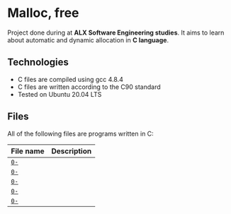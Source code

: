# Malloc, free

Project done during at **ALX Software Engineering studies**. It aims to learn about automatic and dynamic allocation in **C language**.

## Technologies
* C files are compiled using gcc 4.8.4
* C files are written according to the C90 standard
* Tested on Ubuntu 20.04 LTS

## Files
All of the following files are programs written in C:

| File name | Description |
| ------------ | ----------- |
| [`0-`](https://github.com/Yemiluna/alx-system_engineering-devops/blob/main/0x0B-malloc_free/0-) |  |
| [`0-`](https://github.com/Yemiluna/alx-system_engineering-devops/blob/main/0x0B-malloc_free/0-) |  |
| [`0-`](https://github.com/Yemiluna/alx-system_engineering-devops/blob/main/0x0B-malloc_free/0-) |  |
| [`0-`](https://github.com/Yemiluna/alx-system_engineering-devops/blob/main/0x0B-malloc_free/0-) |  |
| [`0-`](https://github.com/Yemiluna/alx-system_engineering-devops/blob/main/0x0B-malloc_free/0-) |  |
